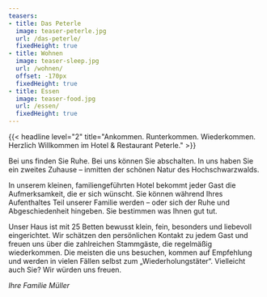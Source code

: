```yaml
---
teasers:
- title: Das Peterle
  image: teaser-peterle.jpg
  url: /das-peterle/
  fixedHeight: true
- title: Wohnen
  image: teaser-sleep.jpg
  url: /wohnen/
  offset: -170px
  fixedHeight: true
- title: Essen
  image: teaser-food.jpg
  url: /essen/
  fixedHeight: true
---
```


{{< headline level="2" title="Ankommen. Runterkommen. Wiederkommen. Herzlich Willkommen im Hotel & Restaurant Peterle." >}}

Bei uns finden Sie Ruhe. Bei uns können Sie abschalten. In uns haben Sie ein zweites Zuhause – inmitten der schönen Natur des Hochschwarzwalds.

In unserem kleinen, familiengeführten Hotel bekommt jeder Gast die Aufmerksamkeit, die er sich wünscht. Sie können während Ihres Aufenthaltes Teil unserer Familie werden – oder sich der Ruhe und Abgeschiedenheit hingeben. Sie bestimmen was Ihnen gut tut.

Unser Haus ist mit 25 Betten bewusst klein, fein, besonders und liebevoll eingerichtet. Wir schätzen den persönlichen Kontakt zu jedem Gast und freuen uns über die zahlreichen Stammgäste, die regelmäßig wiederkommen. Die meisten die uns besuchen, kommen auf Empfehlung und werden in vielen Fällen selbst zum „Wiederholungstäter“. Vielleicht auch Sie? Wir würden uns freuen.

*Ihre Familie Müller*
